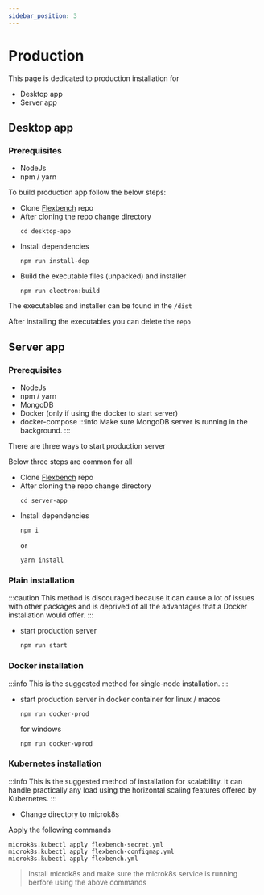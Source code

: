 ```yaml
---
sidebar_position: 3
---
```

# Production
This page is dedicated to production installation for
- Desktop app
- Server app

## Desktop app
### Prerequisites
- NodeJs
- npm / yarn

To build production app follow the below steps:

- Clone [Flexbench](https://github.com/flexivian/flexbench) repo 
- After cloning the repo change directory
  ```
  cd desktop-app
  ``` 
- Install dependencies
  ```
  npm run install-dep
  ```
- Build the executable files (unpacked) and installer
  ```
  npm run electron:build
  ```

The executables and installer can be found in the `/dist`

After installing the executables you can delete the `repo`

## Server app
### Prerequisites
- NodeJs
- npm / yarn
- MongoDB
- Docker (only if using the docker to start server)
- docker-compose
:::info
Make sure MongoDB server is running in the background.
:::

There are three ways to start production server 

Below three steps are common for all
- Clone [Flexbench](https://github.com/flexivian/flexbench) repo 
- After cloning the repo change directory
  ```
  cd server-app
  ``` 
- Install dependencies
  ```
  npm i 
  ```
  or
  ```
  yarn install
  ```

### Plain installation

:::caution
This method is discouraged because it can cause a lot of issues with other packages and is deprived of all the advantages that a Docker installation would offer.
:::

- start production server
  ```
  npm run start
  ```
### Docker installation

:::info
This is the suggested method for single-node installation.
:::

- start production server in docker container
  for linux / macos
  ```
  npm run docker-prod
  ```
  for windows
  ```
  npm run docker-wprod
  ```
### Kubernetes installation

:::info
This is the suggested method of installation for scalability. It can handle practically any load using the horizontal scaling features offered by Kubernetes.
:::

- Change directory to microk8s

Apply the following commands

    microk8s.kubectl apply flexbench-secret.yml
    microk8s.kubectl apply flexbench-configmap.yml
    microk8s.kubectl apply flexbench.yml

> Install microk8s and make sure the microk8s service is running berfore using the above commands
